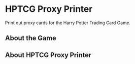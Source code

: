 # HPTCG Proxy Printer

Print out proxy cards for the Harry Potter Trading Card Game.

## About the Game

## About HPTCG Proxy Printer
